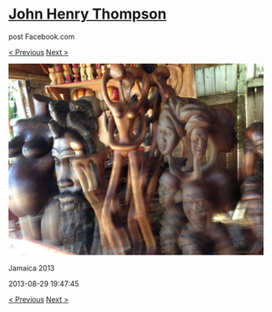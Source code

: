 # [John Henry Thompson](../README.md)
post Facebook.com

[< Previous](2013-08-29-18.md) [Next >](2013-08-29-20.md)

[![](../media/2013-08-29/Jamaica-2030.jpg)](../README.md)

Jamaica 2013

2013-08-29 19:47:45

[< Previous](2013-08-29-18.md) [Next >](2013-08-29-20.md)